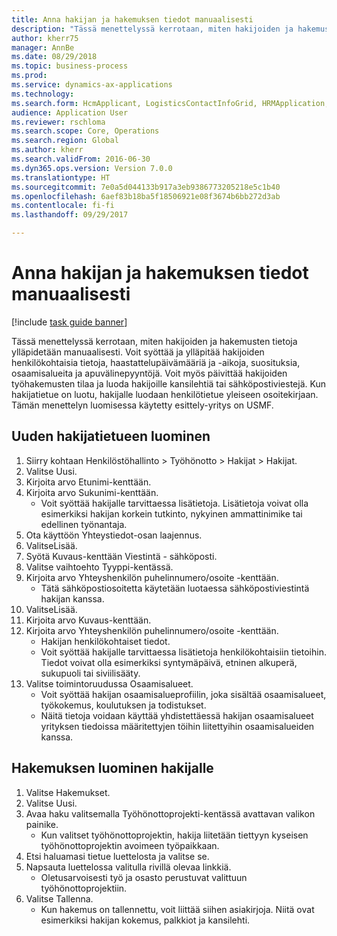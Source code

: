 ```yaml
--- 
title: Anna hakijan ja hakemuksen tiedot manuaalisesti
description: "Tässä menettelyssä kerrotaan, miten hakijoiden ja hakemusten tietoja ylläpidetään manuaalisesti."
author: kherr75
manager: AnnBe
ms.date: 08/29/2018
ms.topic: business-process
ms.prod: 
ms.service: dynamics-ax-applications
ms.technology: 
ms.search.form: HcmApplicant, LogisticsContactInfoGrid, HRMApplication,  DirPartyTable
audience: Application User
ms.reviewer: rschloma
ms.search.scope: Core, Operations
ms.search.region: Global
ms.author: kherr
ms.search.validFrom: 2016-06-30
ms.dyn365.ops.version: Version 7.0.0
ms.translationtype: HT
ms.sourcegitcommit: 7e0a5d044133b917a3eb9386773205218e5c1b40
ms.openlocfilehash: 6aef83b18ba5f18506921e08f3674b6bb272d3ab
ms.contentlocale: fi-fi
ms.lasthandoff: 09/29/2017

---
```

# <a name="enter-applicant-and-application-data-manually"></a>Anna hakijan ja hakemuksen tiedot manuaalisesti

[!include [task guide banner](../../includes/task-guide-banner.md)]

Tässä menettelyssä kerrotaan, miten hakijoiden ja hakemusten tietoja ylläpidetään manuaalisesti.   Voit syöttää ja ylläpitää hakijoiden henkilökohtaisia tietoja, haastattelupäivämääriä ja -aikoja, suosituksia, osaamisalueita ja apuvälinepyyntöjä. Voit myös päivittää hakijoiden työhakemusten tilaa ja luoda hakijoille kansilehtiä tai sähköpostiviestejä. Kun hakijatietue on luotu, hakijalle luodaan henkilötietue yleiseen osoitekirjaan.       Tämän menettelyn luomisessa käytetty esittely-yritys on USMF.


## <a name="create-a-new-applicant-record"></a>Uuden hakijatietueen luominen
1. Siirry kohtaan Henkilöstöhallinto > Työhönotto > Hakijat > Hakijat.
2. Valitse Uusi.
3. Kirjoita arvo Etunimi-kenttään.
4. Kirjoita arvo Sukunimi-kenttään.
    * Voit syöttää hakijalle tarvittaessa lisätietoja. Lisätietoja voivat olla esimerkiksi hakijan korkein tutkinto, nykyinen ammattinimike tai edellinen työnantaja.  
5. Ota käyttöön Yhteystiedot-osan laajennus.
6. ValitseLisää.
7. Syötä Kuvaus-kenttään Viestintä - sähköposti.
8. Valitse vaihtoehto Tyyppi-kentässä.
9. Kirjoita arvo Yhteyshenkilön puhelinnumero/osoite -kenttään.
    * Tätä sähköpostiosoitetta käytetään luotaessa sähköpostiviestintä hakijan kanssa.  
10. ValitseLisää.
11. Kirjoita arvo Kuvaus-kenttään.
12. Kirjoita arvo Yhteyshenkilön puhelinnumero/osoite -kenttään.
    * Hakijan henkilökohtaiset tiedot.  
    * Voit syöttää hakijalle tarvittaessa lisätietoja henkilökohtaisiin tietoihin. Tiedot voivat olla esimerkiksi syntymäpäivä, etninen alkuperä, sukupuoli tai siviilisääty.  
13. Valitse toimintoruudussa Osaamisalueet.
    * Voit syöttää hakijan osaamisalueprofiilin, joka sisältää osaamisalueet, työkokemus, koulutuksen ja todistukset.  
    * Näitä tietoja voidaan käyttää yhdistettäessä hakijan osaamisalueet yrityksen tiedoissa määritettyjen töihin liitettyihin osaamisalueiden kanssa.   

## <a name="create-an-application-for-the-applicant"></a>Hakemuksen luominen hakijalle
1. Valitse Hakemukset.
2. Valitse Uusi.
3. Avaa haku valitsemalla Työhönottoprojekti-kentässä avattavan valikon painike.
    * Kun valitset työhönottoprojektin, hakija liitetään tiettyyn kyseisen työhönottoprojektin avoimeen työpaikkaan.  
4. Etsi haluamasi tietue luettelosta ja valitse se.
5. Napsauta luettelossa valitulla rivillä olevaa linkkiä.
    * Oletusarvoisesti työ ja osasto perustuvat valittuun työhönottoprojektiin.  
6. Valitse Tallenna.
    * Kun hakemus on tallennettu, voit liittää siihen asiakirjoja. Niitä ovat esimerkiksi hakijan kokemus, palkkiot ja kansilehti.  


